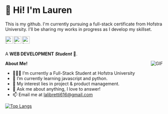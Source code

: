 # :wave: Hi! I'm Lauren
This is my github. I'm currently pursuing a full-stack certificate from Hofstra University. I'll be sharing my works in progress as I develop my skillset. 


<a href="https://https://www.linkedin.com/in/lauren-libretti/">
  <img align="left" alt="Lauren's LinkedIn" width="24px" src="https://cdn.jsdelivr.net/npm/simple-icons@v3/icons/linkedin.svg" />
</a>
<a href="https://www.instagram.com/lalibretti/">
  <img align="left" alt="Lauren's Instagram" width="24px" src="https://cdn.jsdelivr.net/npm/simple-icons@v3/icons/instagram.svg" />
</a>
<a href="https://www.facebook.com/profile.php?id=5138727">
  <img align="left" alt="Lauren's Facebook" width="24px" src="https://cdn.jsdelivr.net/npm/simple-icons@v3/icons/facebook.svg" />
</a>

<br />
<br />

A **WEB DEVELOPMENT** ***Student*** 🚀.
 

  <img align="right" alt="GIF" src="https://media.giphy.com/media/24652QfeZzNIPzoH36/giphy.gif" />

**About Me!**

- 👨🏽‍💻 I’m currently a Full-Stack Student at Hofstra University
- 🌱 I’m currently learning javascript and python. 
- 🤔 My interest lies in project & product management.
- 💬 Ask me about anything, I love to answer!
- 📫 Email me at [lalibretti616@gmail.com](mailto:lalibretti616@gmail.com)

[![Top Langs](https://github-readme-stats.vercel.app/api/top-langs/?username=lalibretti&layout=compact)](https://github.com/lalibretti/github-readme-stats)

